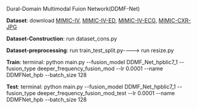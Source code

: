 Dural-Domain Multimodal Fuion Network(DDMF-Net)

**Dataset**: download [MIMIC-IV](https://physionet.org/content/mimiciv/3.0/), [MIMIC-IV-ED](https://physionet.org/content/mimic-iv-ed/2.2/), [MIMIC-IV-ECG](https://physionet.org/content/mimic-iv-ecg/1.0/), [MIMIC-CXR-JPG](https://physionet.org/content/mimic-cxr-jpg/2.1.0/)

**Dataset-Construction**: run dataset_cons.py

**Dataset-preprocessing**: run train_test_split.py----> run resize.py

**Train**: terminal: python main.py --fusion_model DDMF_Net_hpblic7_1 --fusion_type deeper_frequency_fusion_mod --lr 0.0001 --name DDMFNet_hpb --batch_size 128

**Test**: terminal: python main.py --fusion_model DDMF_Net_hpblic7_1 --fusion_type deeper_frequency_fusion_mod_test --lr 0.0001 --name DDMFNet_hpb --batch_size 128
